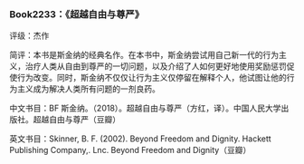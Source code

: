 ### Book2233：《超越自由与尊严》

评级：杰作

简评：本书是斯金纳的经典名作。在本书中，斯金纳尝试用自己新一代的行为主义，治疗人类从自由到尊严的一切问题，以及介绍了人如何更好地使用奖励惩罚促使行为改变。同时，斯金纳不仅仅让行为主义仅停留在解释个人，他试图让他的行为主义成为解决人类所有问题的一剂良药。

中文书目：BF 斯金纳。（2018）。超越自由与尊严（方红，译）。中国人民大学出版社。超越自由与尊严（豆瓣）

英文书目：Skinner, B. F. (2002). Beyond Freedom and Dignity. Hackett Publishing Company,. Lnc. Beyond Freedom and Dignity（豆瓣）